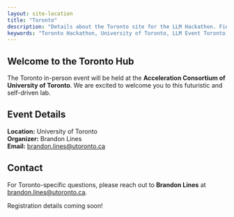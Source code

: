 ```yaml
---
layout: site-location
title: "Toronto"
description: "Details about the Toronto site for the LLM Hackathon. Find venue information, local schedule, and specific instructions for participants in Toronto."
keywords: "Toronto Hackathon, University of Toronto, LLM Event Toronto, In-person Hackathon Site"
---
```


## Welcome to the Toronto Hub

The Toronto in-person event will be held at the **Acceleration Consortium of University of Toronto**. We are excited to welcome you to this futuristic and self-driven lab.

## Event Details

**Location:** University of Toronto  
**Organizer:** Brandon Lines  
**Email:** [brandon.lines@utoronto.ca](mailto:brandon.lines@utoronto.ca)

## Contact

For Toronto-specific questions, please reach out to **Brandon Lines** at [brandon.lines@utoronto.ca](mailto:brandon.lines@utoronto.ca).

Registration details coming soon!